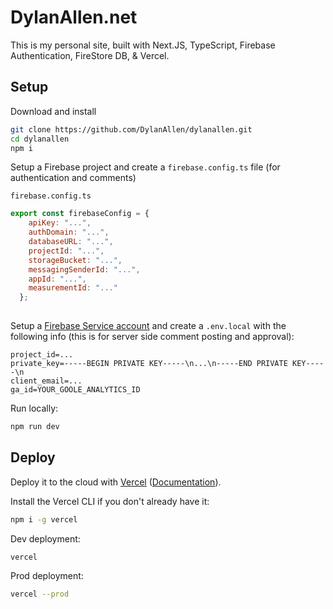 # DylanAllen.net

This is my personal site, built with Next.JS, TypeScript, Firebase Authentication, FireStore DB, & Vercel.

## Setup

Download and install
```bash
git clone https://github.com/DylanAllen/dylanallen.git
cd dylanallen
npm i
```

Setup a Firebase project and create a `firebase.config.ts` file (for authentication and comments)

`firebase.config.ts`
```js
export const firebaseConfig = {
    apiKey: "...",
    authDomain: "...",
    databaseURL: "...",
    projectId: "...",
    storageBucket: "...",
    messagingSenderId: "...",
    appId: "...",
    measurementId: "..."
  };
 
```

Setup a [Firebase Service account](https://firebase.google.com/docs/admin/setup#initialize-sdk) and create a `.env.local` with the following info (this is for server side comment posting and approval):

```
project_id=...
private_key=-----BEGIN PRIVATE KEY-----\n...\n-----END PRIVATE KEY-----\n
client_email=...
ga_id=YOUR_GOOLE_ANALYTICS_ID
```

Run locally:

```bash
npm run dev
```

## Deploy

Deploy it to the cloud with [Vercel](https://vercel.com/import?filter=next.js&utm_source=github&utm_medium=readme&utm_campaign=next-example) ([Documentation](https://nextjs.org/docs/deployment)).

Install the Vercel CLI if you don't already have it:
```bash
npm i -g vercel
```
Dev deployment:
```bash
vercel
```
Prod deployment:
```bash
vercel --prod
```



